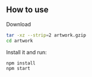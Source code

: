 ## How to use

Download 

<!-- #default-branch-switch -->

```bash
tar -xz --strip=2 artwork.gzip
cd artwork
```

Install it and run:

```bash
npm install
npm start
```
